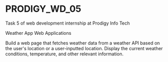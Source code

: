 # PRODIGY_WD_05
Task 5 of web development internship at Prodigy Info Tech

Weather App Web Applications

Build a web page that fetches weather data from a weather API based on the user's location or a user-inputted location.
Display the current weather conditions, temperature, and other relevant information.
